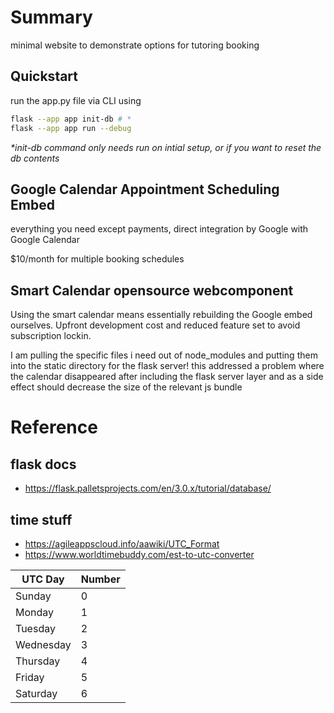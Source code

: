 # Summary

minimal website to demonstrate options for tutoring booking

## Quickstart
run the app.py file via CLI using 
```bash 
flask --app app init-db # *
flask --app app run --debug
```
*\*init-db command only needs run on intial setup, or if you want to reset the db contents*

## Google Calendar Appointment Scheduling Embed

everything you need except payments, direct integration by Google with Google Calendar

$10/month for multiple booking schedules

## Smart Calendar opensource webcomponent

Using the smart calendar means essentially rebuilding the Google embed ourselves.
Upfront development cost and reduced feature set to avoid subscription lockin.

I am pulling the specific files i need out of node_modules and putting them into the static directory
for the flask server! this addressed a problem where the calendar disappeared after including the flask server
layer and as a side effect should decrease the size of the relevant js bundle

# Reference
## flask docs
- https://flask.palletsprojects.com/en/3.0.x/tutorial/database/
## time stuff
- https://agileappscloud.info/aawiki/UTC_Format
- https://www.worldtimebuddy.com/est-to-utc-converter

| UTC Day   | Number |
| --------- | ------ |
| Sunday    | 0      |
| Monday    | 1      |
| Tuesday   | 2      |
| Wednesday | 3      |
| Thursday  | 4      |
| Friday    | 5      |
| Saturday  | 6      |

